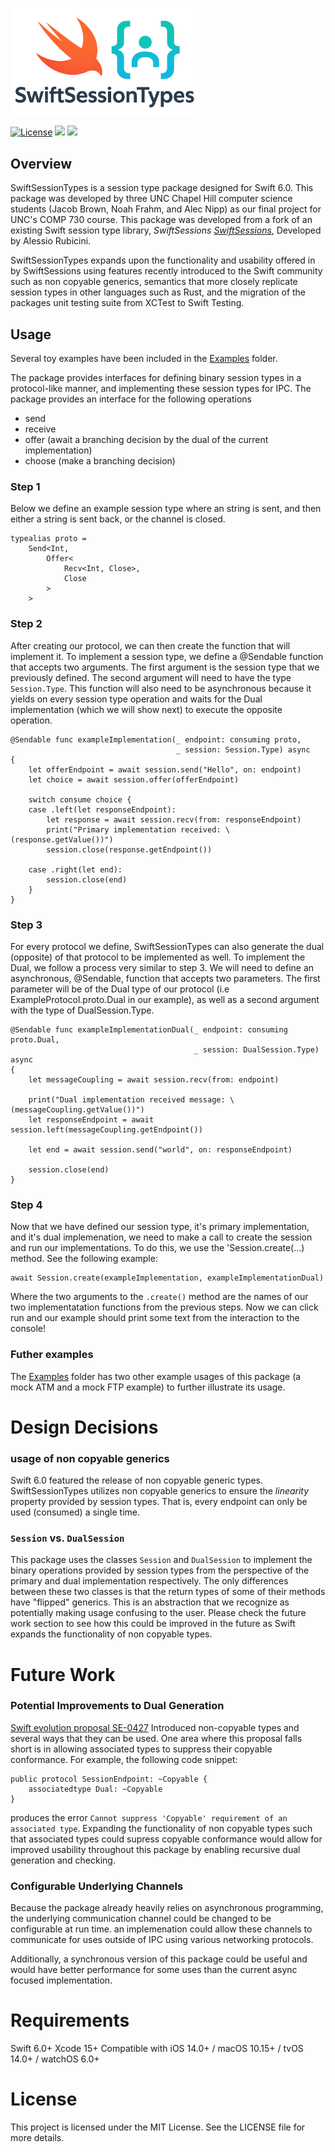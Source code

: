 <img src="./official_logo.png" 
    alt="logo" 
    width=300>


[![License](https://img.shields.io/badge/license-MIT-blue.svg)](./LICENSE) [![](https://img.shields.io/endpoint?url=https%3A%2F%2Fswiftpackageindex.com%2Fapi%2Fpackages%2Fjacbro2021%2FSwiftSessionTypes%2Fbadge%3Ftype%3Dswift-versions)](https://swiftpackageindex.com/jacbro2021/SwiftSessionTypes) [![](https://img.shields.io/endpoint?url=https%3A%2F%2Fswiftpackageindex.com%2Fapi%2Fpackages%2Fjacbro2021%2FSwiftSessionTypes%2Fbadge%3Ftype%3Dplatforms)](https://swiftpackageindex.com/jacbro2021/SwiftSessionTypes)

## Overview

SwiftSessionTypes is a session type package designed for Swift 6.0. This package was developed by three UNC Chapel Hill computer science students (Jacob Brown, Noah Frahm, and Alec Nipp) as our final project for UNC's COMP 730 course. This package was developed from a fork of an existing Swift session type library, *SwiftSessions* [*SwiftSessions*](https://github.com/alessiorubicini/SwiftSessions), Developed by Alessio Rubicini. 

SwiftSessionTypes expands upon the functionality and usability offered in by SwiftSessions using features recently introduced to the Swift community such as non copyable generics, semantics that more closely replicate session types in other languages such as Rust, and the migration of the packages unit testing suite from XCTest to Swift Testing. 

## Usage

Several toy examples have been included in the [Examples](Sources/Examples) folder. 

The package provides interfaces for defining binary session types in a protocol-like manner, and implementing these session types for IPC. The package provides an interface for the following operations 

- send 
- receive 
- offer (await a branching decision by the dual of the current implementation) 
- choose (make a branching decision)

### Step 1

Below we define an example session type where an string is sent, and then either a string is sent back, or the channel is closed.

```
typealias proto = 
    Send<Int, 
        Offer<
            Recv<Int, Close>, 
            Close
        >
    >
```

### Step 2

After creating our protocol, we can then create the function that will implement it. To implement a session type, we define a @Sendable function that accepts two arguments. The first argument is the session type that we previously defined. The second argument will need to have the type `Session.Type`. This function will also need to be asynchronous because it yields on every session type operation and waits for the Dual implementation (which we will show next) to execute the opposite operation.

```
@Sendable func exampleImplementation(_ endpoint: consuming proto,
                                     _ session: Session.Type) async
{
    let offerEndpoint = await session.send("Hello", on: endpoint)
    let choice = await session.offer(offerEndpoint)
    
    switch consume choice {
    case .left(let responseEndpoint):
        let response = await session.recv(from: responseEndpoint)
        print("Primary implementation received: \(response.getValue())")
        session.close(response.getEndpoint())
        
    case .right(let end):
        session.close(end)
    }
}
```

### Step 3

For every protocol we define, SwiftSessionTypes can also generate the dual (opposite) of that protocol to be implemented as well. To implement the Dual, we follow a process very similar to step 3. We will need to define an asynchronous, @Sendable, function that accepts two parameters. The first parameter will be of the Dual type of our protocol (i.e ExampleProtocol.proto.Dual in our example), as well as a second argument with the type of DualSession.Type.

```
@Sendable func exampleImplementationDual(_ endpoint: consuming proto.Dual,
                                         _ session: DualSession.Type) async
{
    let messageCoupling = await session.recv(from: endpoint)
    
    print("Dual implementation received message: \(messageCoupling.getValue())")
    let responseEndpoint = await session.left(messageCoupling.getEndpoint())
    
    let end = await session.send("world", on: responseEndpoint)
    
    session.close(end)
}
```

### Step 4 

Now that we have defined our session type, it's primary implementation, and it's dual implemenation, we need to make a call to create the session and run our implementations. To do this, we use the 'Session.create(...) method. See the following example:

```
await Session.create(exampleImplementation, exampleImplementationDual)
```

Where the two arguments to the `.create()` method are the names of our two implementatation functions from the previous steps. Now we can click run and our example should print some text from the interaction to the console!

### Futher examples 

The [Examples](Source/Examples) folder has two other example usages of this package (a mock ATM and a mock FTP example) to further illustrate its usage. 

# Design Decisions

### usage of non copyable generics
Swift 6.0 featured the release of non copyable generic types. SwiftSessionTypes utilizes non copyable generics to ensure the *linearity* property provided by session types. That is, every endpoint can only be used (consumed) a single time. 

### `Session` vs. `DualSession`
This package uses the classes `Session` and `DualSession` to implement the binary operations provided by session types from the perspective of the primary and dual implementation respectively. The only differences between these two classes is that the return types of some of their methods have "flipped" generics. This is an abstraction that we recognize as potentially making usage confusing to the user. Please check the future work section to see how this could be improved in the future as Swift expands the functionality of non copyable types.

# Future Work

### Potential Improvements to Dual Generation
[Swift evolution proposal SE-0427](https://github.com/swiftlang/swift-evolution/blob/main/proposals/0427-noncopyable-generics.md) Introduced non-copyable types and several ways that they can be used. One area where this proposal falls short is in allowing associated types to suppress their copyable conformance. For example, the following code snippet:

```
public protocol SessionEndpoint: ~Copyable {
    associatedtype Dual: ~Copyable
}
```

produces the error `Cannot suppress 'Copyable' requirement of an associated type`. Expanding the functionality of non copyable types such that associated types could supress copyable conformance would allow for improved usability throughout this package by enabling recursive dual generation and checking.

### Configurable Underlying Channels 

Because the package already heavily relies on asynchronous programming, the underlying communication channel could be changed to be configurable at run time. an implemenation could allow these channels to communicate for uses outside of IPC using various networking protocols. 

Additionally, a synchronous version of this package could be useful and would have better performance for some uses than the current async focused implementation. 

# Requirements

Swift 6.0+
Xcode 15+
Compatible with iOS 14.0+ / macOS 10.15+ / tvOS 14.0+ / watchOS 6.0+

# License

This project is licensed under the MIT License. See the LICENSE file for more details.